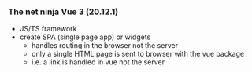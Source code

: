 ### The net ninja Vue 3 (20.12.1)

* JS/TS framework
* create SPA (single page app) or widgets
    * handles routing in the browser not the server
    * only a single HTML page is sent to browser with the vue package
    * i.e. a link is handled in vue not the server



